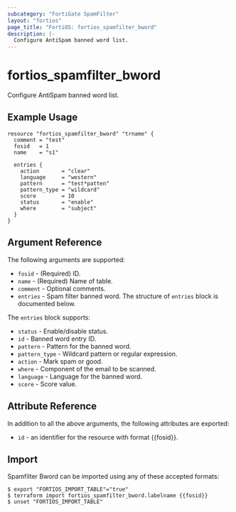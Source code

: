 ```yaml
---
subcategory: "FortiGate SpamFilter"
layout: "fortios"
page_title: "FortiOS: fortios_spamfilter_bword"
description: |-
  Configure AntiSpam banned word list.
---
```


# fortios_spamfilter_bword
Configure AntiSpam banned word list.

## Example Usage

```hcl
resource "fortios_spamfilter_bword" "trname" {
  comment = "test"
  fosid   = 1
  name    = "s1"

  entries {
    action       = "clear"
    language     = "western"
    pattern      = "test*patten"
    pattern_type = "wildcard"
    score        = 10
    status       = "enable"
    where        = "subject"
  }
}
```

## Argument Reference

The following arguments are supported:

* `fosid` - (Required) ID.
* `name` - (Required) Name of table.
* `comment` - Optional comments.
* `entries` - Spam filter banned word. The structure of `entries` block is documented below.

The `entries` block supports:

* `status` - Enable/disable status.
* `id` - Banned word entry ID.
* `pattern` - Pattern for the banned word.
* `pattern_type` - Wildcard pattern or regular expression.
* `action` - Mark spam or good.
* `where` - Component of the email to be scanned.
* `language` - Language for the banned word.
* `score` - Score value.


## Attribute Reference

In addition to all the above arguments, the following attributes are exported:
* `id` - an identifier for the resource with format {{fosid}}.

## Import

Spamfilter Bword can be imported using any of these accepted formats:
```
$ export "FORTIOS_IMPORT_TABLE"="true"
$ terraform import fortios_spamfilter_bword.labelname {{fosid}}
$ unset "FORTIOS_IMPORT_TABLE"
```
